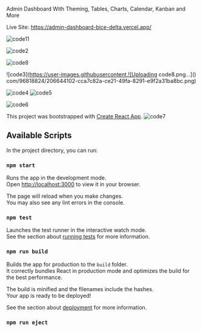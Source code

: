 Admin Dashboard With Theming, Tables, Charts, Calendar, Kanban and More

Live Site: https://admin-dashboard-bice-delta.vercel.app/

![code11](https://user-images.githubusercontent.com/96818824/206644020-d9222e4a-ed9f-48ba-b7f5-b1b0d07da53b.png)

![code2](https://user-images.githubusercontent.com/96818824/206644057-670eb568-4422-4307-bc89-ddb5fa41d4ca.png)

![code8](https://user-images.githubusercontent.com/96818824/206644347-55ec30ef-bae5-4608-a6a7-9966e1c29833.png)

![code3](https://user-images.githubusercontent.![Uploading code8.png…]()
com/96818824/206644102-cca7c82a-ce21-49fa-8291-e9f2a31ba8bc.png)

![code4](https://user-images.githubusercontent.com/96818824/206644198-d77a05cd-9435-43aa-8c91-3575651b529c.png)
![code5](https://user-images.githubusercontent.com/96818824/206644225-3309c0e6-377a-4751-8def-ea726e982a62.png)

![code6](https://user-images.githubusercontent.com/96818824/206644243-01e5a297-490a-477d-aa23-f605ede01b37.png)

This project was bootstrapped with [Create React App](https://github.com/facebook/create-react-app).
![code7](https://user-images.githubusercontent.com/96818824/206644265-7114a482-18ae-46e5-a878-6c2e5c724899.png)

## Available Scripts

In the project directory, you can run:

### `npm start`

Runs the app in the development mode.\
Open [http://localhost:3000](http://localhost:3000) to view it in your browser.

The page will reload when you make changes.\
You may also see any lint errors in the console.

### `npm test`

Launches the test runner in the interactive watch mode.\
See the section about [running tests](https://facebook.github.io/create-react-app/docs/running-tests) for more information.

### `npm run build`

Builds the app for production to the `build` folder.\
It correctly bundles React in production mode and optimizes the build for the best performance.

The build is minified and the filenames include the hashes.\
Your app is ready to be deployed!

See the section about [deployment](https://facebook.github.io/create-react-app/docs/deployment) for more information.

### `npm run eject`




